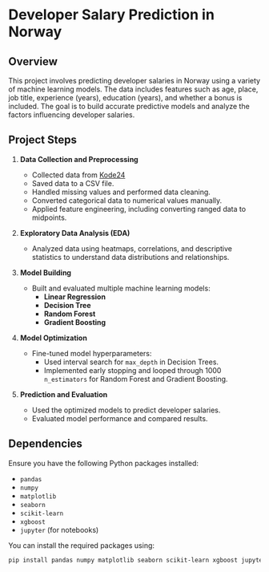 # Developer Salary Prediction in Norway

## Overview

This project involves predicting developer salaries in Norway using a variety of machine learning models. The data includes features such as age, place, job title, experience (years), education (years), and whether a bonus is included. The goal is to build accurate predictive models and analyze the factors influencing developer salaries.

## Project Steps

1. **Data Collection and Preprocessing**
   - Collected data from [Kode24](https://www.kode24.no/artikkel/her-er-lonnstallene-for-norske-utviklere-2024/81507953)
   - Saved data to a CSV file.
   - Handled missing values and performed data cleaning.
   - Converted categorical data to numerical values manually.
   - Applied feature engineering, including converting ranged data to midpoints.

2. **Exploratory Data Analysis (EDA)**
   - Analyzed data using heatmaps, correlations, and descriptive statistics to understand data distributions and relationships.

3. **Model Building**
   - Built and evaluated multiple machine learning models:
     - **Linear Regression**
     - **Decision Tree**
     - **Random Forest**
     - **Gradient Boosting**

4. **Model Optimization**
   - Fine-tuned model hyperparameters:
     - Used interval search for `max_depth` in Decision Trees.
     - Implemented early stopping and looped through 1000 `n_estimators` for Random Forest and Gradient Boosting.

5. **Prediction and Evaluation**
   - Used the optimized models to predict developer salaries.
   - Evaluated model performance and compared results.

## Dependencies

Ensure you have the following Python packages installed:

- `pandas`
- `numpy`
- `matplotlib`
- `seaborn`
- `scikit-learn`
- `xgboost`
- `jupyter` (for notebooks)

You can install the required packages using:

```bash
pip install pandas numpy matplotlib seaborn scikit-learn xgboost jupyter
